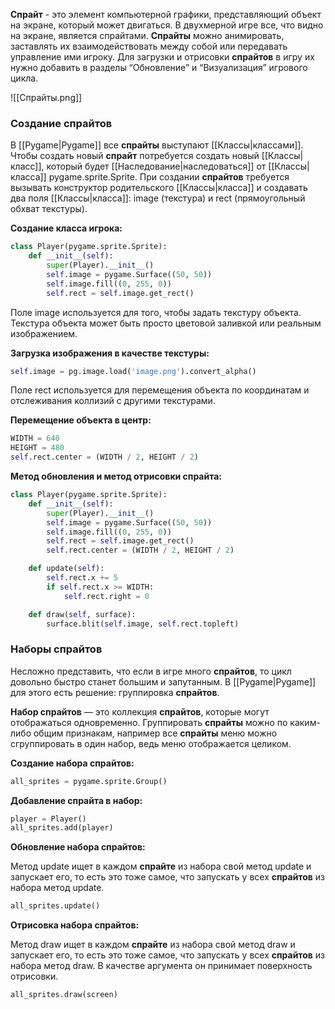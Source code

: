 **Спрайт** - это элемент компьютерной графики, представляющий объект на экране, который может двигаться. В двухмерной игре все, что видно на экране, является спрайтами. **Спрайты** можно анимировать, заставлять их взаимодействовать между собой или передавать управление ими игроку. Для загрузки и отрисовки **спрайтов** в игру их нужно добавить в разделы “Обновление” и “Визуализация” игрового цикла.

![[Cпрайты.png]]

### Создание спрайтов

В [[Pygame|Pygame]] все **спрайты** выступают [[Классы|классами]]. Чтобы создать новый **спрайт** потребуется создать новый [[Классы|класс]], который будет [[Наследование|наследоваться]] от [[Классы|класса]] pygame.sprite.Sprite. При создании **спрайтов** требуется вызывать конструктор родительского [[Классы|класса]] и создавать два поля [[Классы|класса]]: image (текстура) и rect (прямоугольный обхват текстуры).

**Создание класса игрока:**

```Python
class Player(pygame.sprite.Sprite):
	def __init__(self):
		super(Player).__init__()
		self.image = pygame.Surface((50, 50))
		self.image.fill((0, 255, 0))
		self.rect = self.image.get_rect()
```

Поле image используется для того, чтобы задать текстуру объекта. Текстура объекта может быть просто цветовой заливкой или реальным изображением.

**Загрузка изображения в качестве текстуры:**

```Python
self.image = pg.image.load('image.png').convert_alpha()
```

Поле rect используется для перемещения объекта по координатам и отслеживания коллизий с другими текстурами.

**Перемещение объекта в центр:**

```Python
WIDTH = 640
HEIGHT = 480
self.rect.center = (WIDTH / 2, HEIGHT / 2)
```

**Метод обновления и метод отрисовки спрайта:**

```Python
class Player(pygame.sprite.Sprite):
	def __init__(self):
		super(Player).__init__()
		self.image = pygame.Surface((50, 50))
		self.image.fill((0, 255, 0))
		self.rect = self.image.get_rect()
		self.rect.center = (WIDTH / 2, HEIGHT / 2)

	def update(self):
		self.rect.x += 5
		if self.rect.x >= WIDTH:
			self.rect.right = 0

	def draw(self, surface):  
	    surface.blit(self.image, self.rect.topleft)
```

### Наборы спрайтов

Несложно представить, что если в игре много **спрайтов**, то цикл довольно быстро станет большим и запутанным. В [[Pygame|Pygame]] для этого есть решение: группировка **спрайтов**.

**Набор спрайтов** — это коллекция **спрайтов**, которые могут отображаться одновременно. Группировать **спрайты** можно по каким-либо общим признакам, например все **спрайты** меню можно сгруппировать в один набор, ведь меню отображается целиком.

**Создание набора спрайтов:**

```Python
all_sprites = pygame.sprite.Group() 
```

**Добавление спрайта в набор:**

```Python
player = Player()
all_sprites.add(player)
```

**Обновление набора спрайтов:**

Метод update ищет в каждом **спрайте** из набора свой метод update и запускает его, то есть это тоже самое, что запускать у всех **спрайтов** из набора метод update.

```Python
all_sprites.update()
```

**Отрисовка набора спрайтов:**

Метод draw ищет в каждом **спрайте** из набора свой метод draw и запускает его, то есть это тоже самое, что запускать у всех **спрайтов** из набора метод draw. В качестве аргумента он принимает поверхность отрисовки.

```Python
all_sprites.draw(screen)
```
